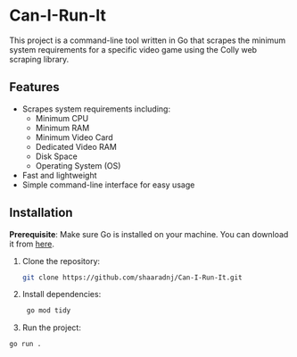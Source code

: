 # Can-I-Run-It

This project is a command-line tool written in Go that scrapes the minimum system requirements for a specific video game using the Colly web scraping library.

## Features

- Scrapes system requirements including:
  - Minimum CPU
  - Minimum RAM
  - Minimum Video Card
  - Dedicated Video RAM
  - Disk Space
  - Operating System (OS)
- Fast and lightweight
- Simple command-line interface for easy usage

## Installation

**Prerequisite**: Make sure Go is installed on your machine. You can download it from [here](https://golang.org/dl/).

1. Clone the repository:
    ```bash
    git clone https://github.com/shaaradnj/Can-I-Run-It.git
    ```

2. Install dependencies:
   ```bash
    go mod tidy
    ```

3. Run the project:
```bash
go run .
```
